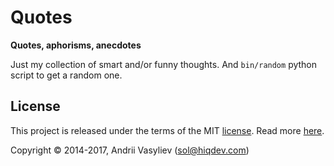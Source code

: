 Quotes
======

**Quotes, aphorisms, anecdotes**

Just my collection of smart and/or funny thoughts.
And `bin/random` python script to get a random one.

## License

This project is released under the terms of the MIT [license](LICENSE).
Read more [here](http://choosealicense.com/licenses/mit).

Copyright © 2014-2017, Andrii Vasyliev (sol@hiqdev.com)
